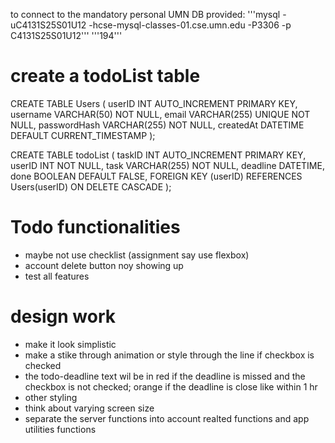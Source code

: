 to connect to the mandatory personal UMN DB provided:
'''mysql -uC4131S25S01U12 -hcse-mysql-classes-01.cse.umn.edu -P3306 -p C4131S25S01U12'''
'''194'''

# create a todoList table
CREATE TABLE Users (
    userID INT AUTO_INCREMENT PRIMARY KEY,
    username VARCHAR(50) NOT NULL,
    email VARCHAR(255) UNIQUE NOT NULL,
    passwordHash VARCHAR(255) NOT NULL,
    createdAt DATETIME DEFAULT CURRENT_TIMESTAMP
);

CREATE TABLE todoList (
    taskID INT AUTO_INCREMENT PRIMARY KEY,
    userID INT NOT NULL,
    task VARCHAR(255) NOT NULL,
    deadline DATETIME,
    done BOOLEAN DEFAULT FALSE,
    FOREIGN KEY (userID) REFERENCES Users(userID) ON DELETE CASCADE 
);

# Todo functionalities
- maybe not use checklist (assignment say use flexbox)
- account delete button noy showing up
- test all features

# design work
- make it look simplistic
- make a stike through animation or style through the line if checkbox is checked
- the todo-deadline text wil be in red if the deadline is missed and the checkbox is not checked; orange if the deadline is close like within 1 hr
- other styling
- think about varying screen size
- separate the server functions into account realted functions and app utilities functions
